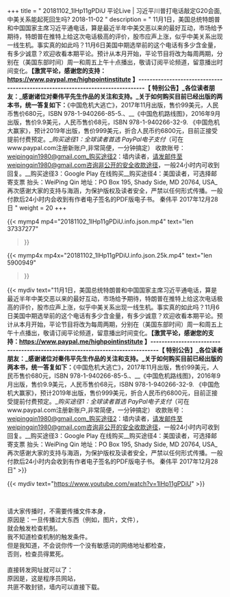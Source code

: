 +++
title = " 20181102_1IHp11gPDiU 平论Live |  习近平川普打电话敲定G20会面,中美关系能起死回生吗? 2018-11-02 "
description = " 11月1日，美国总统特朗普和中国国家主席习近平通电话，算是最近半年中美交恶以来的最好互动，市场给予期待，特朗普在推特上给这次电话极高的评价，股市应声上涨，似乎中美关系出现一线生机。事实真的如此吗？11月6日美国中期选举前的这个电话有多少含金量，有多少诚意？欢迎收看本期平论。预计从本月开始，平论节目将改为每周两期，分别在（美国东部时间）周一和周五上午十点播出，敬请订阅平论频道，留意播出时间变化。__【激赏平论，感谢您的支持：https://www.paypal.me/highpointinstitute 】_-------------------------------------------------------------------------------_【 特别公告】_各位读者朋友：_感谢诸位对秦伟平先生作品的关注和支持。_关于如何购买目前已经出版的两本书，统一答复如下：__《中国危机大逃亡》，2017年11月出版，售价99美元，人民币售价680元，ISBN 978-1-940266-85-5.、__《中国危机路线图》，2016年9月出版，售价9.9美元，人民币售价68元，ISBN 978-1-940266-32-9.     《中国危机大赢家》，预计2019年出版，售价999美元，折合人民币约6800元，目前正接受提前付费预定。__购买途径1：全球读者首选 PayPal电子支付_（可在www.paypal.com注册新账户,非常简便，一分钟搞定）     收款账号：weipingqin1980@gmail.com_购买途径2：墙内读者，请发邮件至weipingqin1980@gmail.com咨询非公开的安全收款途径，一般24小时内可收到回复。__购买途径3：Google Play 在线购买__购买途径4：美国读者，可选择邮寄支票     抬头：WeiPing Qin     地址：PO Box 195, Shady Side, MD 20764, USA_再次感谢大家的支持与海涵，为保护版权及读者安全，严禁以任何形式传播。一般付款后24小时内会收到有作者电子签名的PDF版电子书。     秦伟平     2017年12月28日 "
weight = 20
+++

{{< mymp4 mp4="20181102_1IHp11gPDiU.info.json.mp4" 
text="len 37337277"
>}}

{{< mymp4x  mp4x="20181102_1IHp11gPDiU.info.json.25k.mp4"
text="len 5900949"
>}}


{{< mydiv text="11月1日，美国总统特朗普和中国国家主席习近平通电话，算是最近半年中美交恶以来的最好互动，市场给予期待，特朗普在推特上给这次电话极高的评价，股市应声上涨，似乎中美关系出现一线生机。事实真的如此吗？11月6日美国中期选举前的这个电话有多少含金量，有多少诚意？欢迎收看本期平论。预计从本月开始，平论节目将改为每周两期，分别在（美国东部时间）周一和周五上午十点播出，敬请订阅平论频道，留意播出时间变化。__【激赏平论，感谢您的支持：https://www.paypal.me/highpointinstitute 】_-------------------------------------------------------------------------------_【 特别公告】_各位读者朋友：_感谢诸位对秦伟平先生作品的关注和支持。_关于如何购买目前已经出版的两本书，统一答复如下：__《中国危机大逃亡》，2017年11月出版，售价99美元，人民币售价680元，ISBN 978-1-940266-85-5.、__《中国危机路线图》，2016年9月出版，售价9.9美元，人民币售价68元，ISBN 978-1-940266-32-9.     《中国危机大赢家》，预计2019年出版，售价999美元，折合人民币约6800元，目前正接受提前付费预定。__购买途径1：全球读者首选 PayPal电子支付_（可在www.paypal.com注册新账户,非常简便，一分钟搞定）     收款账号：weipingqin1980@gmail.com_购买途径2：墙内读者，请发邮件至weipingqin1980@gmail.com咨询非公开的安全收款途径，一般24小时内可收到回复。__购买途径3：Google Play 在线购买__购买途径4：美国读者，可选择邮寄支票     抬头：WeiPing Qin     地址：PO Box 195, Shady Side, MD 20764, USA_再次感谢大家的支持与海涵，为保护版权及读者安全，严禁以任何形式传播。一般付款后24小时内会收到有作者电子签名的PDF版电子书。     秦伟平     2017年12月28日" >}}
<br>

{{< mydiv text="https://www.youtube.com/watch?v=1IHp11gPDiU" >}}


<br>

请大家传播时，不需要传播文件本身，<br>
原因是：一旦传播过大东西（例如，图片，文件），<br>
就会触发检查机制。<br>
我不知道检查机制的触发条件。<br>
但是我知道，不会说你传一个没有敏感词的网络地址都检查，<br>
否则，检查员得累死。<br><br>
直接转发网址就可以了：<br>
原因是，这是程序员网站，<br>
共匪不敢封锁，墙内可以直接下载。


